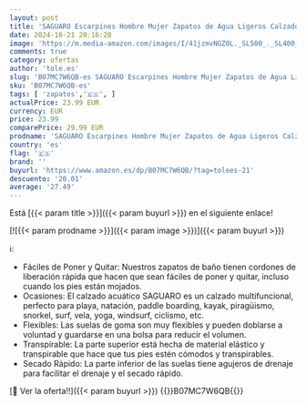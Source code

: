 ```yaml
---
layout: post
title: 'SAGUARO Escarpines Hombre Mujer Zapatos de Agua Ligeros Calzado Playa Transpirables Zapatillas Deportes Acuáticos para Surf Natación Piscina Vela Mares Rocas Río  Negro  43 EU'
date: 2024-10-21 20:16:28
image: 'https://m.media-amazon.com/images/I/41jzmvNGZ0L._SL500_._SL400_.jpg'
comments: true
category: ofertas
author: 'tole.es'
slug: 'B07MC7W6QB-es SAGUARO Escarpines Hombre Mujer Zapatos de Agua Ligeros...'
sku: 'B07MC7W6QB-es'
tags: [ 'zapatos','🇪🇸', ]
actualPrice: 23.99 EUR
currency: EUR
price: 23.99
comparePrice: 29.99 EUR
prodname: 'SAGUARO Escarpines Hombre Mujer Zapatos de Agua Ligeros Calzado Playa Transpirables Zapatillas Deportes Acuáticos para Surf Natación Piscina Vela Mares Rocas Río  Negro  43 EU'
country: 'es'
flag: '🇪🇸'
brand: ''
buyurl: 'https://www.amazon.es/dp/B07MC7W6QB/?tag=tolees-21'
descuento: '20.01'
average: '27.49'
---
```


Está [{{< param title >}}]({{< param buyurl >}}) en el siguiente enlace!

[![{{< param prodname >}}]({{< param image >}})]({{< param buyurl >}})

ℹ️:

- Fáciles de Poner y Quitar: Nuestros zapatos de baño tienen cordones de liberación rápida que hacen que sean fáciles de poner y quitar, incluso cuando los pies están mojados.
- Ocasiones: El calzado acuático SAGUARO es un calzado multifuncional, perfecto para playa, natación, paddle boarding, kayak, piragüismo, snorkel, surf, vela, yoga, windsurf, ciclismo, etc.
- Flexibles: Las suelas de goma son muy flexibles y pueden doblarse a voluntad y guardarse en una bolsa para reducir el volumen.
- Transpirable: La parte superior está hecha de material elástico y transpirable que hace que tus pies estén cómodos y transpirables.
- Secado Rápido: La parte inferior de las suelas tiene agujeros de drenaje para facilitar el drenaje y el secado rápido.

[🛒 Ver la oferta!!]({{< param buyurl >}})
{{<world>}}B07MC7W6QB{{</world>}}
